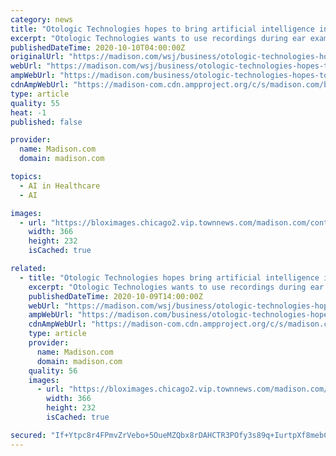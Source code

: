 ```yaml
---
category: news
title: "Otologic Technologies hopes to bring artificial intelligence into the exam room"
excerpt: "Otologic Technologies wants to use recordings during ear exams to enhance images inside the ear and compare them to a database of known ear abnormalities to make the"
publishedDateTime: 2020-10-10T04:00:00Z
originalUrl: "https://madison.com/wsj/business/otologic-technologies-hopes-to-bring-artificial-intelligence-into-the-exam-room/article_507777b3-1f7d-5b4a-a45c-1268c0e5ec63.html"
webUrl: "https://madison.com/wsj/business/otologic-technologies-hopes-to-bring-artificial-intelligence-into-the-exam-room/article_507777b3-1f7d-5b4a-a45c-1268c0e5ec63.html"
ampWebUrl: "https://madison.com/business/otologic-technologies-hopes-to-bring-artificial-intelligence-into-the-exam-room/article_507777b3-1f7d-5b4a-a45c-1268c0e5ec63.amp.html"
cdnAmpWebUrl: "https://madison-com.cdn.ampproject.org/c/s/madison.com/business/otologic-technologies-hopes-to-bring-artificial-intelligence-into-the-exam-room/article_507777b3-1f7d-5b4a-a45c-1268c0e5ec63.amp.html"
type: article
quality: 55
heat: -1
published: false

provider:
  name: Madison.com
  domain: madison.com

topics:
  - AI in Healthcare
  - AI

images:
  - url: "https://bloximages.chicago2.vip.townnews.com/madison.com/content/tncms/assets/v3/editorial/7/bb/7bb55d7f-31b4-5631-ba37-8813676011e7/5f6e23b91f0d3.preview.png?crop=366%2C232%2C1%2C58"
    width: 366
    height: 232
    isCached: true

related:
  - title: "Otologic Technologies hopes bring artificial intelligence into the exam room"
    excerpt: "Otologic Technologies wants to use recordings during ear exams to enhance images inside the ear and compare them to a database of known ear abnormalities to make the"
    publishedDateTime: 2020-10-09T14:00:00Z
    webUrl: "https://madison.com/wsj/business/otologic-technologies-hopes-bring-artificial-intelligence-into-the-exam-room/article_507777b3-1f7d-5b4a-a45c-1268c0e5ec63.html"
    ampWebUrl: "https://madison.com/business/otologic-technologies-hopes-bring-artificial-intelligence-into-the-exam-room/article_507777b3-1f7d-5b4a-a45c-1268c0e5ec63.amp.html"
    cdnAmpWebUrl: "https://madison-com.cdn.ampproject.org/c/s/madison.com/business/otologic-technologies-hopes-bring-artificial-intelligence-into-the-exam-room/article_507777b3-1f7d-5b4a-a45c-1268c0e5ec63.amp.html"
    type: article
    provider:
      name: Madison.com
      domain: madison.com
    quality: 56
    images:
      - url: "https://bloximages.chicago2.vip.townnews.com/madison.com/content/tncms/assets/v3/editorial/7/bb/7bb55d7f-31b4-5631-ba37-8813676011e7/5f6e23b91f0d3.preview.png?crop=366%2C232%2C1%2C58"
        width: 366
        height: 232
        isCached: true

secured: "If+Ytpc8r4FPmvZrVebo+5OueMZQbx8rDAHCTR3POfy3s89q+IurtpXf8mebCthlFlXT2La9EiDzu34bzjfRB1lVNh47PMLe86r1/KUQvHbk12TUxHcDLmH5kUsiNlIqVVkniJAQ48eyUfNMe8nvjg0sdyG+s0/rU6DC60ch7JuAFbU+E463DhjEuMPSEHnr50xlqERvivfd/nWd0QKumOCWMNMclON+Zy0tX5qZI/8NrRLq04kyHyX1tjQrs8SSrwAwz5aO8aVAMbrCoP89vqnpQFYokjThffJdWqJWW47pMsrvOngbRugkJDR7sD97ppdHoEGM1vJV6yKMTjuzTpCmyYftzieoWc38EshkPi4=;63AV/A6qYRw029LOhBGzXA=="
---
```


